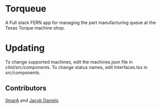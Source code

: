 # Torqueue

A Full stack FERN app for managing the part manufacturing queue at the Texas Torque machine shop.

# Updating

To change supported machines, edit the machines.json file in clint/src/components. To change status names, edit Interfaces.tsx in src/components.

## Contributors

[0marA](https://github.com/0marA) and [Jacob Daniels](https://github.com/firebanner64) 
